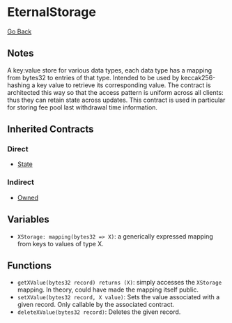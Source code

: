 # EternalStorage

[Go Back](../contracts.md)

## Notes

A key:value store for various data types, each data type has a mapping from bytes32 to entries of that type. Intended to be used by keccak256-hashing a key value to retrieve its corresponding value. The contract is architected this way so that the access pattern is uniform across all clients: thus they can retain state across updates. This contract is used in particular for storing fee pool last withdrawal time information.

## Inherited Contracts

### Direct

* [State](State.md)

### Indirect

* [Owned](Owned.md)

## Variables

* `XStorage: mapping(bytes32 => X)`: a generically expressed mapping from keys to values of type X.

## Functions

* `getXValue(bytes32 record) returns (X)`: simply accesses the `XStorage` mapping. In theory, could have made the mapping itself public.
* `setXValue(bytes32 record, X value)`: Sets the value associated with a given record. Only callable by the associated contract.
* `deleteXValue(bytes32 record)`: Deletes the given record.
